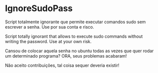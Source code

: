# IgnoreSudoPass
  

Script totalmente ignorante que permite executar comandos sudo sem escrever a senha. Use por sua conta e risco.






Script totally ignorant that allows to execute sudo commands without writing the password. Use at your own risk.





Cansou de colocar aquela senha no ubuntu todas as vezes que quer rodar um determinado programa?
ORA, seus problemas acabaram!



Não aceito contribuições, tal coisa sequer deveria existir!
